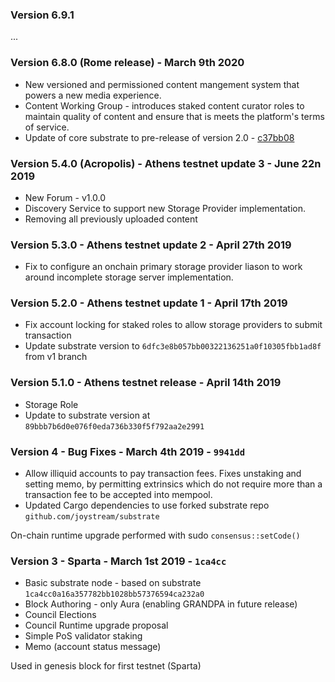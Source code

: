 ### Version 6.9.1
...

### Version 6.8.0 (Rome release) - March 9th 2020
- New versioned and permissioned content mangement system that powers a new media experience.
- Content Working Group - introduces staked content curator roles to maintain quality of content and ensure that is meets the platform's terms of service.
- Update of core substrate to pre-release of version 2.0 - [c37bb08](https://github.com/paritytech/substrate/commit/c37bb08535c49a12320af7facfd555ce05cce2e8)

### Version 5.4.0 (Acropolis) - Athens testnet update 3 - June 22n 2019
- New Forum - v1.0.0
- Discovery Service to support new Storage Provider implementation.
- Removing all previously uploaded content

### Version 5.3.0 - Athens testnet update 2 - April 27th 2019
- Fix to configure an onchain primary storage provider liason to work around incomplete storage server implementation.

### Version 5.2.0 - Athens testnet update 1 - April 17th 2019
- Fix account locking for staked roles to allow storage providers to submit transaction
- Update substrate version to `6dfc3e8b057bb00322136251a0f10305fbb1ad8f` from v1 branch

### Version 5.1.0 - Athens testnet release - April 14th 2019
- Storage Role
- Update to substrate version at `89bbb7b6d0e076f0eda736b330f5f792aa2e2991`

### Version 4 - Bug Fixes - March 4th 2019 - `9941dd`
 - Allow illiquid accounts to pay transaction fees. Fixes unstaking and setting memo, by permitting extrinsics which do not require more than a transaction fee to be accepted into mempool.
 - Updated Cargo dependencies to use forked substrate repo `github.com/joystream/substrate`

 On-chain runtime upgrade performed with sudo `consensus::setCode()`

### Version 3 - Sparta - March 1st 2019 - `1ca4cc`
  - Basic substrate node - based on substrate `1ca4cc0a16a357782bb1028bb57376594ca232a0`
  - Block Authoring - only Aura (enabling GRANDPA in future release)
  - Council Elections
  - Council Runtime upgrade proposal
  - Simple PoS validator staking
  - Memo (account status message)

Used in genesis block for first testnet (Sparta)
